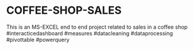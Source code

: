 # COFFEE-SHOP-SALES
This is an MS-EXCEL end to end project related to sales in a coffee shop
#interacticedashboard #measures #datacleaning #dataprocessing #pivottable #powerquery
